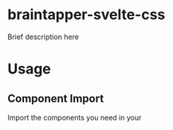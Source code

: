 # braintapper-svelte-css

Brief description here


# Usage

## Component Import

Import the components you need in your <script> tag:

```
  import Indent from "braintapper-svelte-css";
```

## Example Markup

```
  <componentname/>
```

## Prop Values

### prop

### prop


---

License: MIT